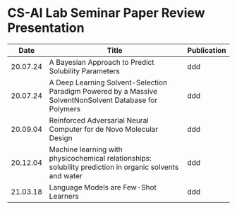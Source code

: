 # CS-AI Lab Seminar Paper Review Presentation

Date | Title | Publication
---- | ---- | ---- 
20.07.24 | A Bayesian Approach to Predict Solubility Parameters | ddd
20.07.24 | A Deep Learning Solvent-Selection Paradigm Powered by a Massive SolventNonSolvent Database for Polymers | ddd
20.09.04 | Reinforced Adversarial Neural Computer for de Novo Molecular Design | ddd
20.12.04 | Machine learning with physicochemical relationships: solubility prediction in organic solvents and water | ddd
21.03.18 | Language Models are Few-Shot Learners | ddd
